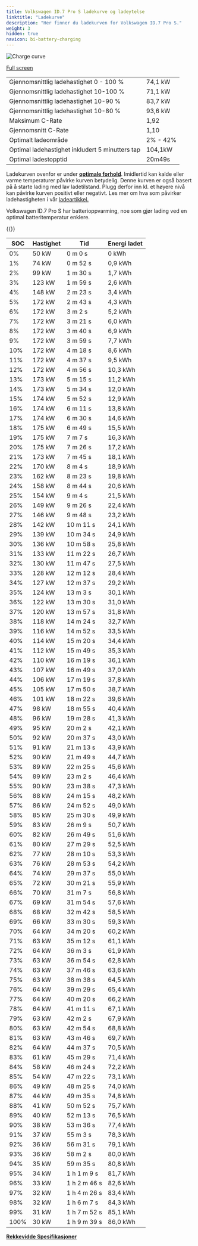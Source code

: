 ```yaml
---
title: Volkswagen ID.7 Pro S ladekurve og ladeytelse
linktitle: "Ladekurve"
description: "Her finner du ladekurven for Volkswagen ID.7 Pro S."
weight: 3
hidden: true
navicon: bi-battery-charging
---
```

<!-- markdownlint-disable MD033 -->
<img src="/images/models/volkswagen/id.7/id.7_pro_s/chargingcurve.svg" alt="Charge curve" class="img-fluid">

[Full screen](/images/models/volkswagen/id.7/id.7_pro_s/chargingcurve.svg)


<table class="table table-striped border">
<tbody>
<tr>
<td>Gjennomsnittlig ladehastighet 0 - 100 %</td><td>74,1 kW</td>
</tr>
<tr>
<td>Gjennomsnittlig ladehastighet 10-100 %</td><td>71,1 kW</td>
</tr>
<tr>
<td>Gjennomsnittlig ladehastighet 10-90 %</td><td>83,7 kW</td>
</tr>
<tr>
<td>Gjennomsnittlig ladehastighet 10-80 %</td><td>93,6 kW</td>
</tr>
<tr>
<td>Maksimum C-Rate</td><td>1,92</td>
</tr>
<tr>
<td>Gjennomsnitt C-Rate</td><td>1,10</td>
</tr>
<tr>
<td>Optimalt ladeområde</td><td>2% - 42%</td>
</tr>
<tr>
<td>Optimal ladehastighet inkludert 5 minutters tap</td><td>104,1kW</td>
</tr>
<tr>
<td>Optimal ladestopptid</td><td>20m49s</td>
</tr>
</tbody>
</table>


Ladekurven ovenfor er under **[optimale forhold](../../../../../technology/battery/charging/#temperatur)**. Imidlertid kan kalde eller varme temperaturer påvirke kurven betydelig. Denne kurven er også basert på å starte lading med lav ladetilstand. Plugg derfor inn kl. et høyere nivå kan påvirke kurven positivt eller negativt. Les mer om hva som påvirker ladehastigheten i vår [ladeartikkel.](../../../../../technology/battery/charging/)


Volkswagen ID.7 Pro S har batterioppvarming, noe som gjør lading ved en optimal batteritemperatur enklere.


{{<evkxdisplayaddarticle />}}
<table class="table table-striped border">
<thead>
<tr><th>SOC</th><th>Hastighet</th><th>Tid</th><th>Energi ladet</th></tr>
</thead>
<tbody>
<tr>
<td>0%</td><td>50 kW</td><td> 0 m 0 s </td><td>0 kWh </td>
</tr>
<tr>
<td>1%</td><td>74 kW</td><td> 0 m 52 s </td><td>0,9 kWh </td>
</tr>
<tr>
<td>2%</td><td>99 kW</td><td> 1 m 30 s </td><td>1,7 kWh </td>
</tr>
<tr>
<td>3%</td><td>123 kW</td><td> 1 m 59 s </td><td>2,6 kWh </td>
</tr>
<tr>
<td>4%</td><td>148 kW</td><td> 2 m 23 s </td><td>3,4 kWh </td>
</tr>
<tr>
<td>5%</td><td>172 kW</td><td> 2 m 43 s </td><td>4,3 kWh </td>
</tr>
<tr>
<td>6%</td><td>172 kW</td><td> 3 m 2 s </td><td>5,2 kWh </td>
</tr>
<tr>
<td>7%</td><td>172 kW</td><td> 3 m 21 s </td><td>6,0 kWh </td>
</tr>
<tr>
<td>8%</td><td>172 kW</td><td> 3 m 40 s </td><td>6,9 kWh </td>
</tr>
<tr>
<td>9%</td><td>172 kW</td><td> 3 m 59 s </td><td>7,7 kWh </td>
</tr>
<tr>
<td>10%</td><td>172 kW</td><td> 4 m 18 s </td><td>8,6 kWh </td>
</tr>
<tr>
<td>11%</td><td>172 kW</td><td> 4 m 37 s </td><td>9,5 kWh </td>
</tr>
<tr>
<td>12%</td><td>172 kW</td><td> 4 m 56 s </td><td>10,3 kWh </td>
</tr>
<tr>
<td>13%</td><td>173 kW</td><td> 5 m 15 s </td><td>11,2 kWh </td>
</tr>
<tr>
<td>14%</td><td>173 kW</td><td> 5 m 34 s </td><td>12,0 kWh </td>
</tr>
<tr>
<td>15%</td><td>174 kW</td><td> 5 m 52 s </td><td>12,9 kWh </td>
</tr>
<tr>
<td>16%</td><td>174 kW</td><td> 6 m 11 s </td><td>13,8 kWh </td>
</tr>
<tr>
<td>17%</td><td>174 kW</td><td> 6 m 30 s </td><td>14,6 kWh </td>
</tr>
<tr>
<td>18%</td><td>175 kW</td><td> 6 m 49 s </td><td>15,5 kWh </td>
</tr>
<tr>
<td>19%</td><td>175 kW</td><td> 7 m 7 s </td><td>16,3 kWh </td>
</tr>
<tr>
<td>20%</td><td>175 kW</td><td> 7 m 26 s </td><td>17,2 kWh </td>
</tr>
<tr>
<td>21%</td><td>173 kW</td><td> 7 m 45 s </td><td>18,1 kWh </td>
</tr>
<tr>
<td>22%</td><td>170 kW</td><td> 8 m 4 s </td><td>18,9 kWh </td>
</tr>
<tr>
<td>23%</td><td>162 kW</td><td> 8 m 23 s </td><td>19,8 kWh </td>
</tr>
<tr>
<td>24%</td><td>158 kW</td><td> 8 m 44 s </td><td>20,6 kWh </td>
</tr>
<tr>
<td>25%</td><td>154 kW</td><td> 9 m 4 s </td><td>21,5 kWh </td>
</tr>
<tr>
<td>26%</td><td>149 kW</td><td> 9 m 26 s </td><td>22,4 kWh </td>
</tr>
<tr>
<td>27%</td><td>146 kW</td><td> 9 m 48 s </td><td>23,2 kWh </td>
</tr>
<tr>
<td>28%</td><td>142 kW</td><td> 10 m 11 s </td><td>24,1 kWh </td>
</tr>
<tr>
<td>29%</td><td>139 kW</td><td> 10 m 34 s </td><td>24,9 kWh </td>
</tr>
<tr>
<td>30%</td><td>136 kW</td><td> 10 m 58 s </td><td>25,8 kWh </td>
</tr>
<tr>
<td>31%</td><td>133 kW</td><td> 11 m 22 s </td><td>26,7 kWh </td>
</tr>
<tr>
<td>32%</td><td>130 kW</td><td> 11 m 47 s </td><td>27,5 kWh </td>
</tr>
<tr>
<td>33%</td><td>128 kW</td><td> 12 m 12 s </td><td>28,4 kWh </td>
</tr>
<tr>
<td>34%</td><td>127 kW</td><td> 12 m 37 s </td><td>29,2 kWh </td>
</tr>
<tr>
<td>35%</td><td>124 kW</td><td> 13 m 3 s </td><td>30,1 kWh </td>
</tr>
<tr>
<td>36%</td><td>122 kW</td><td> 13 m 30 s </td><td>31,0 kWh </td>
</tr>
<tr>
<td>37%</td><td>120 kW</td><td> 13 m 57 s </td><td>31,8 kWh </td>
</tr>
<tr>
<td>38%</td><td>118 kW</td><td> 14 m 24 s </td><td>32,7 kWh </td>
</tr>
<tr>
<td>39%</td><td>116 kW</td><td> 14 m 52 s </td><td>33,5 kWh </td>
</tr>
<tr>
<td>40%</td><td>114 kW</td><td> 15 m 20 s </td><td>34,4 kWh </td>
</tr>
<tr>
<td>41%</td><td>112 kW</td><td> 15 m 49 s </td><td>35,3 kWh </td>
</tr>
<tr>
<td>42%</td><td>110 kW</td><td> 16 m 19 s </td><td>36,1 kWh </td>
</tr>
<tr>
<td>43%</td><td>107 kW</td><td> 16 m 49 s </td><td>37,0 kWh </td>
</tr>
<tr>
<td>44%</td><td>106 kW</td><td> 17 m 19 s </td><td>37,8 kWh </td>
</tr>
<tr>
<td>45%</td><td>105 kW</td><td> 17 m 50 s </td><td>38,7 kWh </td>
</tr>
<tr>
<td>46%</td><td>101 kW</td><td> 18 m 22 s </td><td>39,6 kWh </td>
</tr>
<tr>
<td>47%</td><td>98 kW</td><td> 18 m 55 s </td><td>40,4 kWh </td>
</tr>
<tr>
<td>48%</td><td>96 kW</td><td> 19 m 28 s </td><td>41,3 kWh </td>
</tr>
<tr>
<td>49%</td><td>95 kW</td><td> 20 m 2 s </td><td>42,1 kWh </td>
</tr>
<tr>
<td>50%</td><td>92 kW</td><td> 20 m 37 s </td><td>43,0 kWh </td>
</tr>
<tr>
<td>51%</td><td>91 kW</td><td> 21 m 13 s </td><td>43,9 kWh </td>
</tr>
<tr>
<td>52%</td><td>90 kW</td><td> 21 m 49 s </td><td>44,7 kWh </td>
</tr>
<tr>
<td>53%</td><td>89 kW</td><td> 22 m 25 s </td><td>45,6 kWh </td>
</tr>
<tr>
<td>54%</td><td>89 kW</td><td> 23 m 2 s </td><td>46,4 kWh </td>
</tr>
<tr>
<td>55%</td><td>90 kW</td><td> 23 m 38 s </td><td>47,3 kWh </td>
</tr>
<tr>
<td>56%</td><td>88 kW</td><td> 24 m 15 s </td><td>48,2 kWh </td>
</tr>
<tr>
<td>57%</td><td>86 kW</td><td> 24 m 52 s </td><td>49,0 kWh </td>
</tr>
<tr>
<td>58%</td><td>85 kW</td><td> 25 m 30 s </td><td>49,9 kWh </td>
</tr>
<tr>
<td>59%</td><td>83 kW</td><td> 26 m 9 s </td><td>50,7 kWh </td>
</tr>
<tr>
<td>60%</td><td>82 kW</td><td> 26 m 49 s </td><td>51,6 kWh </td>
</tr>
<tr>
<td>61%</td><td>80 kW</td><td> 27 m 29 s </td><td>52,5 kWh </td>
</tr>
<tr>
<td>62%</td><td>77 kW</td><td> 28 m 10 s </td><td>53,3 kWh </td>
</tr>
<tr>
<td>63%</td><td>76 kW</td><td> 28 m 53 s </td><td>54,2 kWh </td>
</tr>
<tr>
<td>64%</td><td>74 kW</td><td> 29 m 37 s </td><td>55,0 kWh </td>
</tr>
<tr>
<td>65%</td><td>72 kW</td><td> 30 m 21 s </td><td>55,9 kWh </td>
</tr>
<tr>
<td>66%</td><td>70 kW</td><td> 31 m 7 s </td><td>56,8 kWh </td>
</tr>
<tr>
<td>67%</td><td>69 kW</td><td> 31 m 54 s </td><td>57,6 kWh </td>
</tr>
<tr>
<td>68%</td><td>68 kW</td><td> 32 m 42 s </td><td>58,5 kWh </td>
</tr>
<tr>
<td>69%</td><td>66 kW</td><td> 33 m 30 s </td><td>59,3 kWh </td>
</tr>
<tr>
<td>70%</td><td>64 kW</td><td> 34 m 20 s </td><td>60,2 kWh </td>
</tr>
<tr>
<td>71%</td><td>63 kW</td><td> 35 m 12 s </td><td>61,1 kWh </td>
</tr>
<tr>
<td>72%</td><td>64 kW</td><td> 36 m 3 s </td><td>61,9 kWh </td>
</tr>
<tr>
<td>73%</td><td>63 kW</td><td> 36 m 54 s </td><td>62,8 kWh </td>
</tr>
<tr>
<td>74%</td><td>63 kW</td><td> 37 m 46 s </td><td>63,6 kWh </td>
</tr>
<tr>
<td>75%</td><td>63 kW</td><td> 38 m 38 s </td><td>64,5 kWh </td>
</tr>
<tr>
<td>76%</td><td>64 kW</td><td> 39 m 29 s </td><td>65,4 kWh </td>
</tr>
<tr>
<td>77%</td><td>64 kW</td><td> 40 m 20 s </td><td>66,2 kWh </td>
</tr>
<tr>
<td>78%</td><td>64 kW</td><td> 41 m 11 s </td><td>67,1 kWh </td>
</tr>
<tr>
<td>79%</td><td>63 kW</td><td> 42 m 2 s </td><td>67,9 kWh </td>
</tr>
<tr>
<td>80%</td><td>63 kW</td><td> 42 m 54 s </td><td>68,8 kWh </td>
</tr>
<tr>
<td>81%</td><td>63 kW</td><td> 43 m 46 s </td><td>69,7 kWh </td>
</tr>
<tr>
<td>82%</td><td>64 kW</td><td> 44 m 37 s </td><td>70,5 kWh </td>
</tr>
<tr>
<td>83%</td><td>61 kW</td><td> 45 m 29 s </td><td>71,4 kWh </td>
</tr>
<tr>
<td>84%</td><td>58 kW</td><td> 46 m 24 s </td><td>72,2 kWh </td>
</tr>
<tr>
<td>85%</td><td>54 kW</td><td> 47 m 22 s </td><td>73,1 kWh </td>
</tr>
<tr>
<td>86%</td><td>49 kW</td><td> 48 m 25 s </td><td>74,0 kWh </td>
</tr>
<tr>
<td>87%</td><td>44 kW</td><td> 49 m 35 s </td><td>74,8 kWh </td>
</tr>
<tr>
<td>88%</td><td>41 kW</td><td> 50 m 52 s </td><td>75,7 kWh </td>
</tr>
<tr>
<td>89%</td><td>40 kW</td><td> 52 m 13 s </td><td>76,5 kWh </td>
</tr>
<tr>
<td>90%</td><td>38 kW</td><td> 53 m 36 s </td><td>77,4 kWh </td>
</tr>
<tr>
<td>91%</td><td>37 kW</td><td> 55 m 3 s </td><td>78,3 kWh </td>
</tr>
<tr>
<td>92%</td><td>36 kW</td><td> 56 m 31 s </td><td>79,1 kWh </td>
</tr>
<tr>
<td>93%</td><td>36 kW</td><td> 58 m 2 s </td><td>80,0 kWh </td>
</tr>
<tr>
<td>94%</td><td>35 kW</td><td> 59 m 35 s </td><td>80,8 kWh </td>
</tr>
<tr>
<td>95%</td><td>34 kW</td><td>1 h 1 m 9 s </td><td>81,7 kWh </td>
</tr>
<tr>
<td>96%</td><td>33 kW</td><td>1 h 2 m 46 s </td><td>82,6 kWh </td>
</tr>
<tr>
<td>97%</td><td>32 kW</td><td>1 h 4 m 26 s </td><td>83,4 kWh </td>
</tr>
<tr>
<td>98%</td><td>32 kW</td><td>1 h 6 m 7 s </td><td>84,3 kWh </td>
</tr>
<tr>
<td>99%</td><td>31 kW</td><td>1 h 7 m 52 s </td><td>85,1 kWh </td>
</tr>
<tr>
<td>100%</td><td>30 kW</td><td>1 h 9 m 39 s </td><td>86,0 kWh </td>
</tr>
</tbody>
</table>

<div class="mt-3 mb-3">
<a href="../rangeandconsumption/" class="text-decoration-none text-black">
<strong><i class="bi-arrow-left"></i> Rekkevidde </strong>
</a>
<a href="../specifications/" class="text-decoration-none text-black float-end">
<strong>Spesifikasjoner <i class="bi-arrow-right"></i></strong>
</a>
</div>
